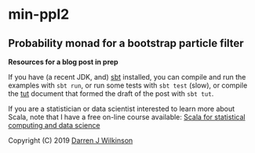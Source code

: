 # min-ppl2

## Probability monad for a bootstrap particle filter

**Resources for a blog post in prep**

If you have (a recent JDK, and) [sbt](https://www.scala-sbt.org/) installed, you can compile and run the examples with `sbt run`, or run some tests with `sbt test` (slow), or compile the [tut](http://tpolecat.github.io/tut/) document that formed the draft of the post with `sbt tut`.

If you are a statistician or data scientist interested to learn more about Scala, note that I have a free on-line course available: [Scala for statistical computing and data science](https://github.com/darrenjw/scala-course/blob/master/StartHere.md)


Copyright (C) 2019 [Darren J Wilkinson](https://darrenjw.github.io/)

